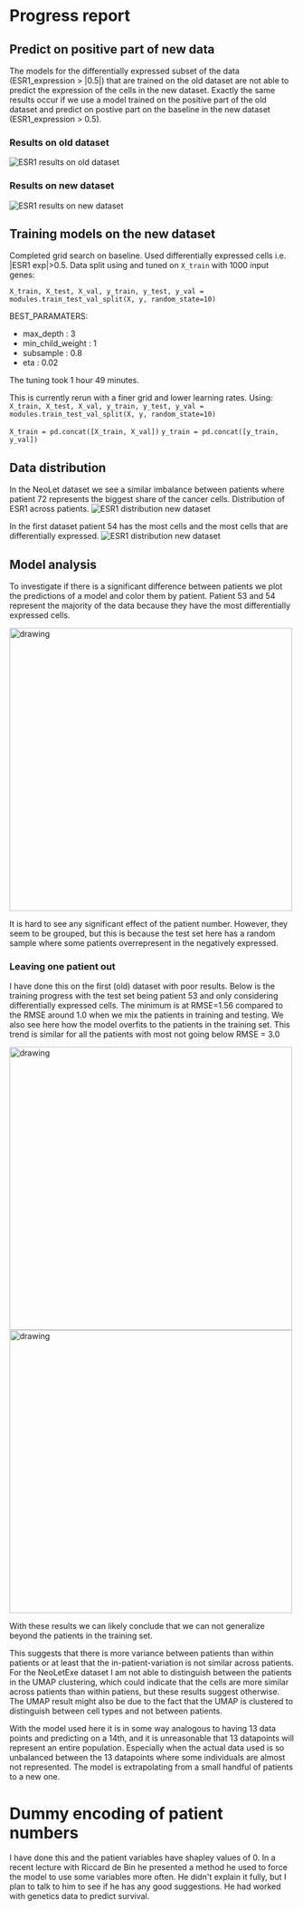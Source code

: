 # Progress report


## Predict on positive part of new data
The models for the differentially expressed subset of the data (ESR1_expression > |0.5|) that are trained on the old dataset are not able to predict the expression of the cells in the new dataset. Exactly the same results occur if we use a model trained on the positive part of the old dataset and predict on postive part on the baseline in the new dataset (ESR1_expression > 0.5). 

### Results on old dataset
![ESR1 results on old dataset](plots/ESR1_results.png)
### Results on new dataset
![ESR1 results on new dataset](plots/results_new_baseline_diff_exp.png)


## Training models on the new dataset
Completed grid search on baseline. Used differentially expressed cells i.e. |ESR1 exp|>0.5. 
Data split using and tuned on `X_train` with 1000 input genes: 

`X_train, X_test, X_val, y_train, y_test, y_val = modules.train_test_val_split(X, y, random_state=10)`

BEST_PARAMATERS:
- max_depth  :  3
- min_child_weight  :  1
- subsample  :  0.8
- eta  :  0.02

The tuning took 1 hour 49  minutes.

This is currently rerun with a finer grid and lower learning rates.
Using: 
`X_train, X_test, X_val, y_train, y_test, y_val = modules.train_test_val_split(X, y, random_state=10)`

`X_train = pd.concat([X_train, X_val])`
`y_train = pd.concat([y_train, y_val])`


## Data distribution
In the NeoLet dataset we see a similar imbalance between patients where patient 72 represents the biggest share of the cancer cells.
Distribution of ESR1 across patients. 
![ESR1 distribution new dataset](plots/violin_NeoLet.png)

In the first dataset patient 54 has the most cells and the most cells that are differentially expressed.
![ESR1 distribution new dataset](plots/violin_oldset.png)

## Model analysis

To investigate if there is a significant difference between patients we plot the predictions of a model and color them by patient. Patient 53 and 54 represent the majority of the data because they have the most differentially expressed cells.

<img src="plots/colored_pred_test.png" alt="drawing" width="500"/>

It is hard to see any significant effect of the patient number. However, they seem to be grouped, but this is because the test set here has a random sample where some patients overrepresent in the negatively expressed.


### Leaving one patient out
I have done this on the first (old) dataset with poor results. Below is the training progress with the test set being patient 53 and only considering differentially expressed cells. The minimum is at RMSE=1.56 compared to the RMSE around 1.0 when we mix the patients in training and testing. We also see here how the model overfits to the patients in the training set. This trend is similar for all the patients with most not going below RMSE = 3.0

<img src="plots/train_prog_pn53.png" alt="drawing" width="500"/>

<img src="plots/pred_on_pn53.png" alt="drawing" width="500"/>

With these results we can likely conclude that we can not generalize beyond the patients in the training set. 

This suggests that there is more variance between patients than within patients or at least that the in-patient-variation is not similar across patients. For the NeoLetExe dataset I am not able to distinguish between the patients in the UMAP clustering, which could indicate that the cells are more similar across patients than within patiens, but these results suggest otherwise. The UMAP result might also be due to the fact that the UMAP is clustered to distinguish between cell types and not between patients. 

With the model used here it is in some way analogous to having 13 data points and predicting on a 14th, and it is unreasonable that 13 datapoints will represent an entire population. Especially when the actual data used is so unbalanced between the 13 datapoints where some individuals are almost not represented. The model is extrapolating from a small handful of patients to a new one. 


# Dummy encoding of patient numbers
I have done this and the patient variables have shapley values of 0. In a recent lecture with Riccard de Bin he presented a method he used to force the model to use some variables more often. He didn't explain it fully, but I plan to talk to him to see if he has any good suggestions. He had worked with genetics data to predict survival. 
